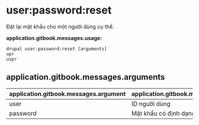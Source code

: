 # user:password:reset
Đặt lại mật khẩu cho một người dùng cụ thể.

**application.gitbook.messages.usage:**
```
drupal user:password:reset [arguments]
upr
uspr
```

## application.gitbook.messages.arguments
application.gitbook.messages.argument | application.gitbook.messages.details
---------|-------------
user | ID người dùng
password | Mật khẩu có định dạng text
